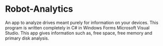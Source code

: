 # Robot-Analytics
An app to analyze drives meant purely for information on your devices. This program is written completely in C# in Windows Forms Microsoft Visual Studio. This app gives information such as, free space, free memory and primary disk analysis.
